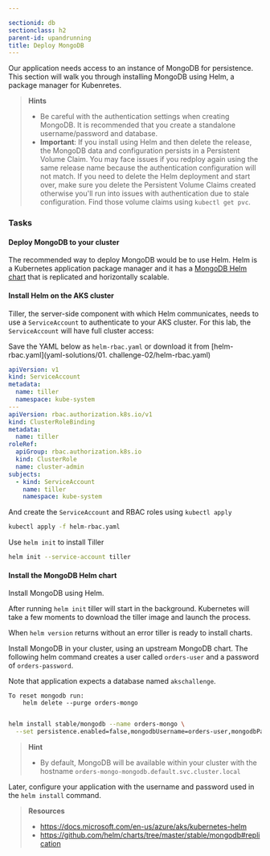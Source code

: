```yaml
---

sectionid: db
sectionclass: h2
parent-id: upandrunning
title: Deploy MongoDB
---
```


Our application needs access to an instance of MongoDB for persistence. This section will walk you through installing MongoDB using Helm, a package manager for Kubenretes.

> **Hints**
> * Be careful with the authentication settings when creating MongoDB. It is recommended that you create a standalone username/password and database.
> * **Important**: If you install using Helm and then delete the release, the MongoDB data and configuration persists in a Persistent Volume Claim. You may face issues if you redploy again using the same release name because the authentication configuration will not match. If you need to delete the Helm deployment and start over, make sure you delete the Persistent Volume Claims created otherwise you'll run into issues with authentication due to stale configuration. Find those volume claims using `kubectl get pvc`.

### Tasks

#### Deploy MongoDB to your cluster

The recommended way to deploy MongoDB would be to use Helm. Helm is a Kubernetes application package manager and it has a [MongoDB Helm chart](https://github.com/helm/charts/tree/master/stable/mongodb#production-settings-and-horizontal-scaling) that is replicated and horizontally scalable.


#### Install Helm on the AKS cluster

Tiller, the server-side component with which Helm communicates, needs to use a `ServiceAccount` to authenticate to your AKS cluster. For this lab, the `ServiceAccount` will have full cluster access:

Save the YAML below as `helm-rbac.yaml` or download it from [helm-rbac.yaml](yaml-solutions/01. challenge-02/helm-rbac.yaml)

```yaml
apiVersion: v1
kind: ServiceAccount
metadata:
  name: tiller
  namespace: kube-system
---
apiVersion: rbac.authorization.k8s.io/v1
kind: ClusterRoleBinding
metadata:
  name: tiller
roleRef:
  apiGroup: rbac.authorization.k8s.io
  kind: ClusterRole
  name: cluster-admin
subjects:
  - kind: ServiceAccount
    name: tiller
    namespace: kube-system
```

And create the `ServiceAccount` and RBAC roles using `kubectl apply`

```sh
kubectl apply -f helm-rbac.yaml
```

Use `helm init` to install Tiller

```sh
helm init --service-account tiller
```


#### Install the MongoDB Helm chart

Install MongoDB using Helm.


After running `helm init` tiller will start in the background. Kubernetes will take a few moments to download the tiller image and launch the process.

When `helm version` returns without an error tiller is ready to install charts.

Install MongoDB in your cluster, using an upstream MongoDB chart. The following helm command creates a user called `orders-user` and a password of `orders-password`.

Note that application expects a database named `akschallenge`.

```
To reset mongodb run:
	helm delete --purge orders-mongo
```



```sh

helm install stable/mongodb --name orders-mongo \
  --set persistence.enabled=false,mongodbUsername=orders-user,mongodbPassword=orders-password,mongodbDatabase=akschallenge
```

> **Hint**
> * By default, MongoDB will be available within your cluster with the hostname `orders-mongo-mongodb.default.svc.cluster.local`

Later, configure your application with the username and password used in the `helm install` command.


> **Resources**
> * <https://docs.microsoft.com/en-us/azure/aks/kubernetes-helm>
> * <https://github.com/helm/charts/tree/master/stable/mongodb#replication>
